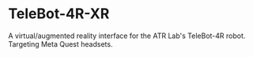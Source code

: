 # TeleBot-4R-XR
A virtual/augmented reality interface for the ATR Lab's TeleBot-4R robot. Targeting Meta Quest headsets.
